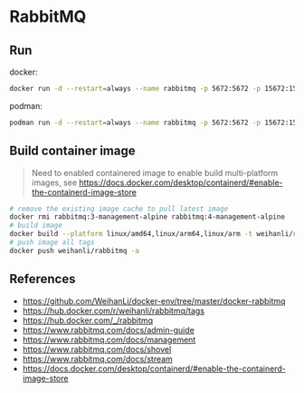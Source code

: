 # RabbitMQ

## Run

docker:

```sh
docker run -d --restart=always --name rabbitmq -p 5672:5672 -p 15672:15672 weihanli/rabbitmq
```

podman:

```sh
podman run -d --restart=always --name rabbitmq -p 5672:5672 -p 15672:15672 weihanli/rabbitmq
```

## Build container image

> Need to enabled containered image to enable build multi-platform images, see <https://docs.docker.com/desktop/containerd/#enable-the-containerd-image-store>

```sh
# remove the existing image cache to pull latest image
docker rmi rabbitmq:3-management-alpine rabbitmq:4-management-alpine
# build image
docker build --platform linux/amd64,linux/arm64,linux/arm -t weihanli/rabbitmq -t weihanli/rabbitmq:4 .
# push image all tags
docker push weihanli/rabbitmq -a
```

## References

- <https://github.com/WeihanLi/docker-env/tree/master/docker-rabbitmq>
- <https://hub.docker.com/r/weihanli/rabbitmq/tags>
- <https://hub.docker.com/_/rabbitmq>
- <https://www.rabbitmq.com/docs/admin-guide>
- <https://www.rabbitmq.com/docs/management>
- <https://www.rabbitmq.com/docs/shovel>
- <https://www.rabbitmq.com/docs/stream>
- <https://docs.docker.com/desktop/containerd/#enable-the-containerd-image-store>
